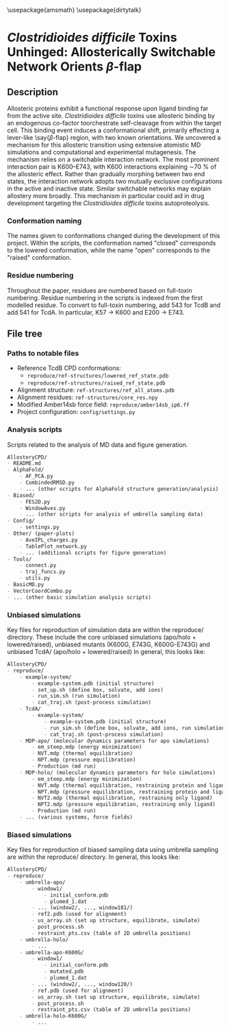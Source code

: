 \usepackage{amsmath}
\usepackage{dirtytalk}
# *Clostridioides difficile* Toxins Unhinged: Allosterically Switchable Network Orients $\beta$-flap

## Description
Allosteric proteins exhibit a functional response upon ligand binding far from the active site. 
*Clostridioides difficile* toxins use allosteric binding by an endogenous co-factor toorchestrate self-cleavage from within the target cell. This binding event induces a conformational shift, primarily effecting a lever-like \say{$\beta$-flap} region, with two known orientations. 
We uncovered a mechanism for this allosteric transition using extensive atomistic MD simulations and computational and experimental mutagenesis.
The mechanism relies on a switchable interaction network. 
The most prominent interaction pair is  K600–E743, with K600 interactions explaining $\sim$70 \% of the allosteric effect.
Rather than gradually morphing between two end states, the interaction network adopts two mutually exclusive configurations in the active and inactive state.
Similar switchable networks may explain allostery more broadly.
This mechanism in particular could aid in drug development targeting the *Clostridioides difficile* toxins autoproteolysis.

### Conformation naming
The names given to conformations changed during the development 
of this project. Within the scripts, the conformation named "closed" corresponds to the lowered conformation, while the name "open" corresponds to the "raised" conformation.

### Residue numbering
Throughout the paper, residues are numbered based on full-toxin numbering. Residue numbering in the scripts is indexed from the first modelled residue. To convert to full-toxin numbering, add 543 for TcdB and add 541 for TcdA. In particular, K57 -> K600 and E200 -> E743.

## File tree

### Paths to notable files
- Reference TcdB CPD conformations: 
    - `reproduce/ref-structures/lowered_ref_state.pdb`
    - `reproduce/ref-structures/raised_ref_state.pdb`
- Alignment structure: `ref-structures/ref_all_atoms.pdb`
- Alignment residues: `ref-structures/core_res.npy`
- Modified Amber14sb force field: `reproduce/amber14sb_ip6.ff`
- Project configuration: `config/settings.py`

### Analysis scripts
Scripts related to the analysis of MD data and figure generation. 

```md
AllosteryCPD/
- README.md
- AlphaFold/
    - AF_PCA.py
    - CombindedRMSD.py
    - ... (other scripts for AlphaFold structure generation/analysis)
- Biased/
    - FES2D.py
    - WindowAves.py
    - ... (other scripts for analysis of umbrella sampling data)
- Config/
    - settings.py
- Other/ (paper-plots)
    - AveIPL_charges.py
    - TablePlot_network.py
    - ... (additional scripts for figure generation)
- Tools/ 
    - connect.py
    - traj_funcs.py
    - utils.py
- BasicMD.py
- VectorCoordCombo.py
- ... (other basic simulation analysis scripts)
```

### Unbiased simulations
Key files for reproduction of simulation data are within the reproduce/ directory. 
These include the core unbiased simulations (apo/holo + lowered/raised), unbiased mutants (K600G, E743G, K600G-E743G) and unbiased TcdA/ (apo/holo + lowered/raised)
In general, this looks like:

```md
AllosteryCPD/
- reproduce/
    - example-system/
        - example-system.pdb (initial structure)
        - set_up.sh (define box, solvate, add ions)
        - run_sim.sh (run simulation)
        - cat_traj.sh (post-process simulation)
    - TcdA/
        - example-system/
            - example-system.pdb (initial structure)
            - run_sim.sh (define box, solvate, add ions, run simulation)
            - cat_traj.sh (post-process simulation)
    - MDP-apo/ (molecular dynamics parameters for apo simulations)
        - em_steep.mdp (energy minimization)
        - NVT.mdp (thermal equilibration)
        - NPT.mdp (pressure equilibration)
        - Production (md run)
    - MDP-holo/ (molecular dynamics parameters for holo simulations)
        - em_steep.mdp (energy minimization)
        - NVT.mdp (thermal equilibration, restraining protein and ligand)
        - NPT.mdp (pressure equilibration, restraining protein and ligand)
        - NVT2.mdp (thermal equilibration, restraining only ligand)
        - NPT2.mdp (pressure equilibration, restraining only ligand)
        - Production (md run)
    - ... (various systems, force fields)
```

### Biased simulations
Key files for reproduction of biased sampling data using umbrella sampling are within the reproduce/ directory. 
In general, this looks like:

```md
AllosteryCPD/
- reproduce/
    - umbrella-apo/
        - window1/
            - initial_conform.pdb
            - plumed_1.dat
        - ... (window2/, ..., window181/)
        - ref2.pdb (used for alignment)
        - us_array.sh (set up structure, equilibrate, simulate)
        - post_process.sh 
        - restraint_pts.csv (table of 2D umbrella positions)
    - umbrella-holo/
        - ...
    - umbrella-apo-K600G/
        - window1/
            - initial_conform.pdb
            - mutated.pdb
            - plumed_1.dat
        - ... (window2/, ..., window120/)
        - ref.pdb (used for alignment)
        - us_array.sh (set up structure, equilibrate, simulate)
        - post_process.sh 
        - restraint_pts.csv (table of 2D umbrella positions)
    - umbrella-holo-K600G/
        - ...
```
